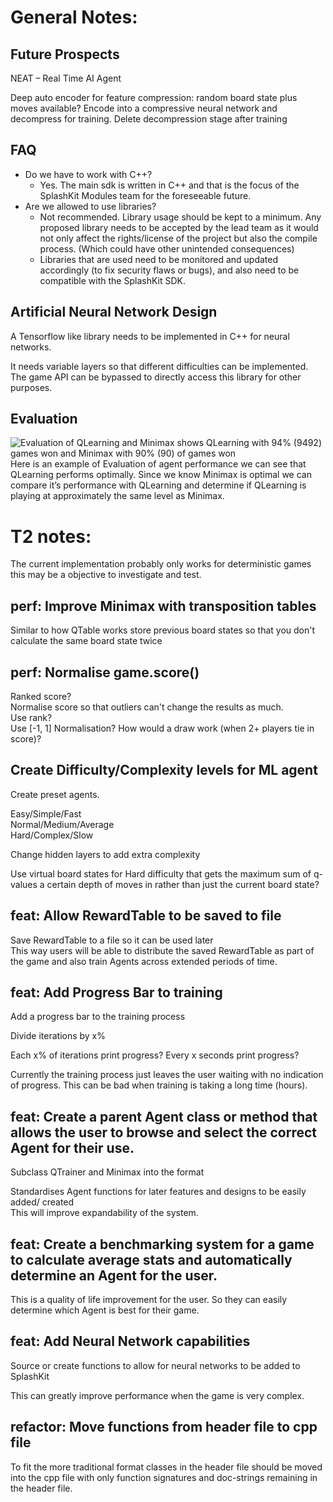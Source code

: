 # General Notes:

## Future Prospects

NEAT – Real Time AI Agent

Deep auto encoder for feature compression: random board state plus moves available? Encode into a
compressive neural network and decompress for training. Delete decompression stage after training

## FAQ

* Do we have to work with C++? 
	* Yes. The main sdk is written in C++ and that is the focus of the SplashKit Modules team for the foreseeable future.
* Are we allowed to use libraries? 
	* Not recommended. Library usage should be kept to a minimum. Any proposed library needs to be accepted by the lead team as it would not only affect the rights/license of the project but also the compile process. (Which could have other unintended consequences)
	* Libraries that are used need to be monitored and updated accordingly (to fix security flaws or bugs), and also need to be compatible with the SplashKit SDK.

## Artificial Neural Network Design

A Tensorflow like library needs to be implemented in C++ for neural networks.

It needs variable layers so that different difficulties can be implemented.  
The game API can be bypassed to directly access this library for other purposes.  

## Evaluation

![Evaluation of QLearning and Minimax shows QLearning with 94% (9492) games won and Minimax with 90% (90) of games won](https://i.imgur.com/8caHmdY.png)  
Here is an example of Evaluation of agent performance we can see that QLearning performs optimally.
Since we know Minimax is optimal we can compare it’s performance with QLearning and determine if
QLearning is playing at approximately the same level as Minimax.

# T2 notes:

The current implementation probably only works for deterministic games this may be a objective to
investigate and test.

## perf: Improve Minimax with transposition tables

Similar to how QTable works store previous board states so that you don't calculate the same board
state twice

## perf: Normalise game.score()

Ranked score?  
Normalise score so that outliers can't change the results as much.  
Use rank?  
Use [-1, 1] Normalisation? How would a draw work (when 2+ players tie in score)?

## Create Difficulty/Complexity levels for ML agent

Create preset agents.

Easy/Simple/Fast  
Normal/Medium/Average  
Hard/Complex/Slow

Change hidden layers to add extra complexity

Use virtual board states for Hard difficulty that gets the maximum sum of q-values a certain depth
of moves in rather than just the current board state?

## feat: Allow RewardTable to be saved to file

Save RewardTable to a file so it can be used later  
This way users will be able to distribute the saved RewardTable as part of the game and also train
Agents across extended periods of time.

## feat: Add Progress Bar to training

Add a progress bar to the training process

Divide iterations by x%

Each x% of iterations print progress? Every x seconds print progress?

Currently the training process just leaves the user waiting with no indication of progress. This can
be bad when training is taking a long time (hours).

## feat: Create a parent Agent class or method that allows the user to browse and select the correct Agent for their use.

Subclass QTrainer and Minimax into the format

Standardises Agent functions for later features and designs to be easily added/ created  
This will improve expandability of the system.

## feat: Create a benchmarking system for a game to calculate average stats and automatically determine an Agent for the user.

This is a quality of life improvement for the user. So they can easily determine which Agent is best
for their game.

## feat: Add Neural Network capabilities

Source or create functions to allow for neural networks to be added to SplashKit

This can greatly improve performance when the game is very complex.

## refactor: Move functions from header file to cpp file

To fit the more traditional format classes in the header file should be moved into the cpp file with
only function signatures and doc-strings remaining in the header file.
